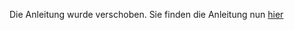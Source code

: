 Die Anleitung wurde verschoben. Sie finden die Anleitung nun [hier](http://bandyt.de/contao-facebook-images-anleitung.html)
